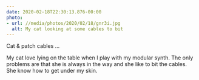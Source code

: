 ```yaml
---
date: 2020-02-18T22:30:13.876-00:00
photo:
- url: //media/photos/2020/02/18/gnr3i.jpg
  alt: My cat looking at some cables to bit
---
```

Cat & patch cables ...

My cat love lying on the table when I play with my modular synth. The only problems are that she is always in the way and she like to bit the cables. She know how to get under my skin.
